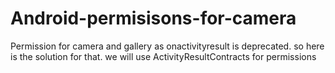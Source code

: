 # Android-permisisons-for-camera
Permission for camera and gallery as onactivityresult is deprecated.
so here is the solution for that.
we will use ActivityResultContracts for permissions
